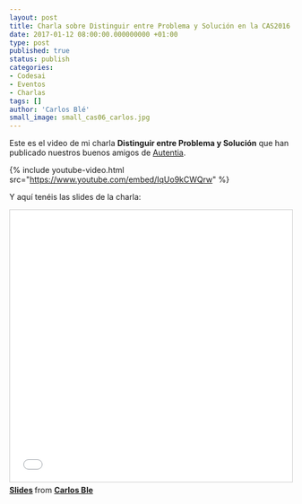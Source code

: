 ```yaml
---
layout: post
title: Charla sobre Distinguir entre Problema y Solución en la CAS2016
date: 2017-01-12 08:00:00.000000000 +01:00
type: post
published: true
status: publish
categories:
- Codesai
- Eventos
- Charlas
tags: []
author: 'Carlos Blé'
small_image: small_cas06_carlos.jpg
---
```


Este es el video de mi charla **Distinguir entre Problema y Solución** que han publicado nuestros buenos amigos de [Autentia](https://www.autentia.com/).

{% include youtube-video.html src="https://www.youtube.com/embed/IqUo9kCWQrw" %}

Y aquí tenéis las slides de la charla:
<iframe src="//www.slideshare.net/slideshow/embed_code/key/4IHtiPuupOukIP" width="595" height="485" frameborder="0" marginwidth="0" marginheight="0" scrolling="no" style="border:1px solid #CCC; border-width:1px; margin-bottom:5px; max-width: 100%;" allowfullscreen> </iframe> <div style="margin-bottom:5px"> <strong> <a href="//www.slideshare.net/carlosble/distinguir-entre-problema-y-solucin" title="Distinguir entre Problema y Solución" >Slides</a> </strong> from <strong><a href="//www.slideshare.net/carlosble">Carlos Ble</a></strong> </div>